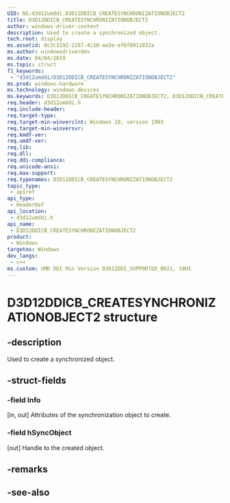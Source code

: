 ```yaml
---
UID: NS:d3d12umddi.D3D12DDICB_CREATESYNCHRONIZATIONOBJECT2
title: D3D12DDICB_CREATESYNCHRONIZATIONOBJECT2
author: windows-driver-content
description: Used to create a synchronized object.
tech.root: display
ms.assetid: 0c3c3192-2267-4c10-aa3e-ef6f8911832a
ms.author: windowsdriverdev
ms.date: 04/04/2019
ms.topic: struct
f1_keywords:
 - "d3d12umddi/D3D12DDICB_CREATESYNCHRONIZATIONOBJECT2"
ms.prod: windows-hardware
ms.technology: windows-devices
ms.keywords: D3D12DDICB_CREATESYNCHRONIZATIONOBJECT2, D3D12DDICB_CREATESYNCHRONIZATIONOBJECT2, 
req.header: d3d12umddi.h
req.include-header:
req.target-type:
req.target-min-winverclnt: Windows 10, version 1903
req.target-min-winversvr:
req.kmdf-ver:
req.umdf-ver:
req.lib:
req.dll:
req.ddi-compliance:
req.unicode-ansi:
req.max-support:
req.typenames: D3D12DDICB_CREATESYNCHRONIZATIONOBJECT2
topic_type: 
 - apiref
api_type: 
 - HeaderDef
api_location: 
 - d3d12umddi.h
api_name: 
 - D3D12DDICB_CREATESYNCHRONIZATIONOBJECT2
product: 
 - Windows
targetos: Windows
dev_langs:
 - c++
ms.custom: UMD DDI Min Version D3D12DDI_SUPPORTED_0021, 19H1
---
```


# D3D12DDICB_CREATESYNCHRONIZATIONOBJECT2 structure

## -description

Used to create a synchronized object.

## -struct-fields

### -field Info

[in, out] Attributes of the synchronization object to create.

### -field hSyncObject
 
[out] Handle to the created object.

## -remarks

## -see-also
